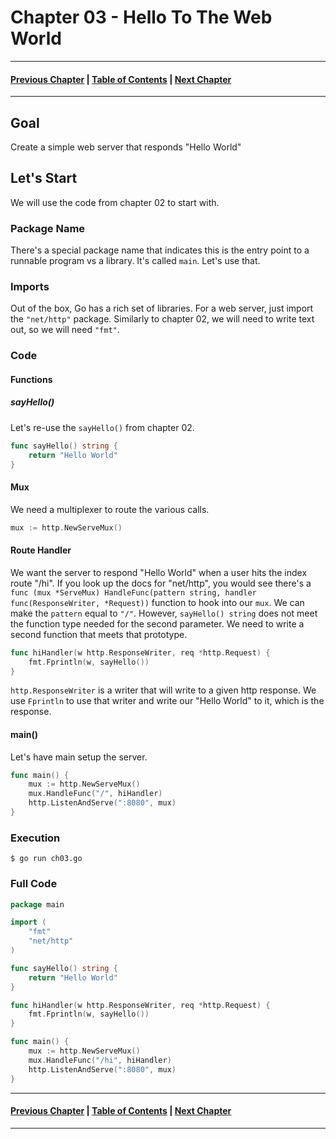 # Chapter 03 - Hello To The Web World

---
#### [Previous Chapter](../ch02/README.md) | [Table of Contents](../README.md) | [Next Chapter](../ch04/README.md)
---

## Goal

Create a simple web server that responds "Hello World"


## Let's Start

We will use the code from chapter 02 to start with.

### Package Name
There's a special package name that indicates this is the entry point to a runnable program vs a library. It's called `main`. Let's use that.

### Imports
Out of the box, Go has a rich set of libraries. For a web server, just import the `"net/http"` package.
Similarly to chapter 02, we will need to write text out, so we will need `"fmt"`.

### Code

#### Functions
##### sayHello()
Let's re-use the `sayHello()` from chapter 02.

```go
func sayHello() string {
	return "Hello World"
}
```

#### Mux
We need a multiplexer to route the various calls.

```go
mux := http.NewServeMux()
```

#### Route Handler
We want the server to respond "Hello World" when a user hits the index route "/hi".
If you look up the docs for "net/http", you would see there's a `func (mux *ServeMux) HandleFunc(pattern string, handler func(ResponseWriter, *Request))` function to hook into our `mux`. We can make the `pattern` equal to `"/"`. However, `sayHello() string` does not meet the function type needed for the second parameter. We need to write a second function that meets that prototype.

```go
func hiHandler(w http.ResponseWriter, req *http.Request) {
	fmt.Fprintln(w, sayHello())
}
```

`http.ResponseWriter` is a writer that will write to a given http response. We use `Fprintln` to use that writer and write our "Hello World" to it, which is the response.

#### main()
Let's have main setup the server.

```go
func main() {
	mux := http.NewServeMux()
	mux.HandleFunc("/", hiHandler)
	http.ListenAndServe(":8080", mux)
}
```

### Execution

`$ go run ch03.go`

### Full Code
```go
package main

import (
	"fmt"
	"net/http"
)

func sayHello() string {
	return "Hello World"
}

func hiHandler(w http.ResponseWriter, req *http.Request) {
	fmt.Fprintln(w, sayHello())
}

func main() {
	mux := http.NewServeMux()
	mux.HandleFunc("/hi", hiHandler)
	http.ListenAndServe(":8080", mux)
}
```

---
#### [Previous Chapter](../ch02/README.md) | [Table of Contents](../README.md) | [Next Chapter](../ch04/README.md)
---
